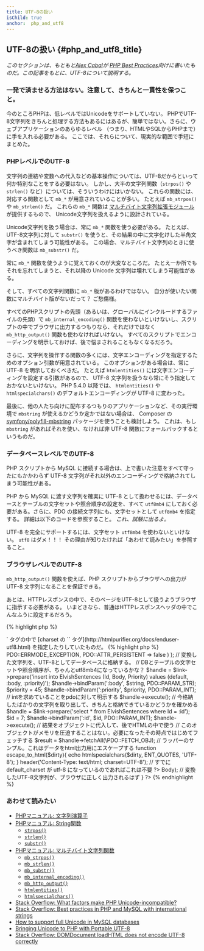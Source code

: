 ```yaml
---
title: UTF-8の扱い
isChild: true
anchor:  php_and_utf8
---
```


## UTF-8の扱い {#php_and_utf8_title}

_このセクションは、もともと[Alex Cabal](https://alexcabal.com/)が
[PHP Best Practices](https://phpbestpractices.org/#utf-8)向けに書いたものだ。この記事をもとに、UTF-8について説明する。_

### 一発で済ませる方法はない。注意して、きちんと一貫性を保つこと。

今のところPHPは、低レベルではUnicodeをサポートしていない。
PHPでUTF-8文字列をきちんと処理する方法もあるにはあるが、簡単ではない。さらに、ウェブアプリケーションのあらゆるレベル
（つまり、HTMLやSQLからPHPまで）に手を入れる必要がある。
ここでは、それらについて、現実的な範囲で手短にまとめた。

### PHPレベルでのUTF-8

文字列の連結や変数への代入などの基本操作については、UTF-8だからといって何か特別なことをする必要はない。
しかし、大半の文字列関数（`strpos()` や `strlen()` など）については、そういうわけにはいかない。
これらの関数には、対応する関数として `mb_*` が用意されていることが多い。
たとえば `mb_strpos()` や `mb_strlen()` だ。
これらの `mb_*` 関数は [マルチバイト文字列拡張モジュール] が提供するもので、
Unicode文字列を扱えるように設計されている。

Unicode文字列を扱う場合は、常に `mb_*` 関数を使う必要がある。
たとえば、UTF-8文字列に対して `substr()` を使うと、その結果の中に文字化けした半角文字が含まれてしまう可能性がある。
この場合、マルチバイト文字列のときに使うべき関数は `mb_substr()` だ。

常に `mb_*` 関数を使うように覚えておくのが大変なところだ。
たとえ一か所でもそれを忘れてしまうと、それ以降の Unicode 文字列は壊れてしまう可能性がある。

そして、すべての文字列関数に `mb_*` 版があるわけではない。
自分が使いたい関数にマルチバイト版がないだって？
ご愁傷様。

すべてのPHPスクリプトの先頭（あるいは、グローバルにインクルードするファイルの先頭）で `mb_internal_encoding()`
関数を使わないといけないし、スクリプトの中でブラウザに出力するつもりなら、それだけではなく
`mb_http_output()` 関数も使わなければいけない。
すべてのスクリプトでエンコーディングを明示しておけば、後で悩まされることもなくなるだろう。

さらに、文字列を操作する関数の多くには、文字エンコーディングを指定するためのオプション引数が用意されている。
このオプションがある場合は、常に UTF-8 を明示しておくべきだ。
たとえば `htmlentities()` には文字エンコーディングを設定する引数があるので、
UTF-8 文字列を扱うなら常にそう指定しておかないといけない。
PHP 5.4.0 以降では、 `htmlentities()` や `htmlspecialchars()` のデフォルトエンコーディングが UTF-8 に変わった。

最後に、他の人たち向けに配布するつもりのアプリケーションなど、その実行環境で `mbstring` が使えるかどうか定かではない場合は、
Composer の [symfony/polyfill-mbstring] パッケージを使うことも検討しよう。
これは、もし `mbstring` があればそれを使い、なければ非 UTF-8 関数にフォールバックするというものだ。

[マルチバイト文字列拡張モジュール]: https://www.php.net/book.mbstring
[symfony/polyfill-mbstring]: https://packagist.org/packages/symfony/polyfill-mbstring

### データベースレベルでのUTF-8

PHP スクリプトから MySQL に接続する場合は、上で書いた注意をすべて守ったにもかかわらず UTF-8
文字列がそれ以外のエンコーディングで格納されてしまう可能性がある。

PHP から MySQL に渡す文字列を確実に UTF-8 として扱わせるには、データベースとテーブルの文字セットや照合順序の設定を、すべて
`utf8mb4` にしておく必要がある。さらに、PDO の接続文字列にも、文字セットとして `utf8mb4` を指定する。
詳細は以下のコードを参照すること。 _これ、試験に出るよ。_

UTF-8 を完全にサポートするには、文字セット `utf8mb4` を使わないといけない。 `utf8` はダメ！！！
その理由が知りたければ「あわせて読みたい」を参照すること。

### ブラウザレベルでのUTF-8

`mb_http_output()` 関数を使えば、PHP スクリプトからブラウザへの出力が UTF-8 文字列になることを保証できる。

あとは、HTTPレスポンスの中で、そのページをUTF-8として扱うようブラウザに指示する必要がある。
いまどきなら、普通はHTTPレスポンスヘッダの中でこんなふうに設定するだろう。

{% highlight php %}
<?php
header('Content-Type: text/html; charset=UTF-8')
{% endhighlight %}

昔は、ページの `<head>` タグの中で [charset の `<meta>` タグ](http://htmlpurifier.org/docs/enduser-utf8.html) を指定したりしていたものだ。

{% highlight php %}
<?php
// PHP に対して、今後このスクリプトの中では UTF-8 文字列を使うことを伝える
mb_internal_encoding('UTF-8');
$utf_set = ini_set('default_charset', 'utf-8');
if (!$utf_set) {
    throw new Exception('could not set default_charset to utf-8, please ensure it\'s set on your system!');
}

// PHP に対して、ブラウザに UTF-8 で出力することを伝える
mb_http_output('UTF-8');

// UTF-8 のテスト用文字列
$string = 'Êl síla erin lû e-govaned vîn.';

// 何らかのマルチバイト関数で文字列を操作する。
// ここでは、デモの意味も込めて、非ASCII文字のところで文字列をカットしてみた。
$string = mb_substr($string, 0, 15);

// データベースに接続し、この文字列を格納する。
// このドキュメントにある PDO のサンプルを見れば、より詳しい情報がわかる。
// ここでの肝は、データソース名 (DSN) における `charset=utf8mb4` だ。
$link = new PDO(
    'mysql:host=your-hostname;dbname=your-db;charset=utf8mb4',
    'your-username',
    'your-password',
    array(
        PDO::ATTR_ERRMODE => PDO::ERRMODE_EXCEPTION,
        PDO::ATTR_PERSISTENT => false
    )
);

// 変換した文字列を、UTF-8としてデータベースに格納する。
// DBとテーブルの文字セットや照合順序が、ちゃんとutf8mb4になっているかな？
$handle = $link->prepare('insert into ElvishSentences (Id, Body, Priority) values (default, :body, :priority)');
$handle->bindParam(':body', $string, PDO::PARAM_STR);
$priority = 45;
$handle->bindParam(':priority', $priority, PDO::PARAM_INT); // intを求めていることをpdoに対して明示する
$handle->execute();

// 今格納したばかりの文字列を取り出して、きちんと格納できているかどうかを確かめる
$handle = $link->prepare('select * from ElvishSentences where Id = :id');
$id = 7;
$handle->bindParam(':id', $id, PDO::PARAM_INT);
$handle->execute();

// 結果をオブジェクトに代入して、後でHTMLの中で使う
// このオブジェクトがメモリを圧迫することはない。必要になったその時点ではじめてフェッチする
$result = $handle->fetchAll(\PDO::FETCH_OBJ);

// ラッパーのサンプル。これはデータをhtml出力用にエスケープする
function escape_to_html($dirty){
    echo htmlspecialchars($dirty, ENT_QUOTES, 'UTF-8');
}

header('Content-Type: text/html; charset=UTF-8'); // すでに default_charset が utf-8 になっているのであればこれは不要
?><!doctype html>
<html>
    <head>
        <meta charset="UTF-8">
        <title>UTF-8 テストページ</title>
    </head>
    <body>
        <?php
        foreach($result as $row){
            escape_to_html($row->Body);  // 変換したUTF-8文字列が、ブラウザに正しく出力されるはず
        }
        ?>
    </body>
</html>
{% endhighlight %}

### あわせて読みたい

* [PHPマニュアル: 文字列演算子](https://www.php.net/language.operators.string)
* [PHPマニュアル: String関数](https://www.php.net/ref.strings)
    * [`strpos()`](https://www.php.net/function.strpos)
    * [`strlen()`](https://www.php.net/function.strlen)
    * [`substr()`](https://www.php.net/function.substr)
* [PHPマニュアル: マルチバイト文字列関数](https://www.php.net/ref.mbstring)
    * [`mb_strpos()`](https://www.php.net/function.mb-strpos)
    * [`mb_strlen()`](https://www.php.net/function.mb-strlen)
    * [`mb_substr()`](https://www.php.net/function.mb-substr)
    * [`mb_internal_encoding()`](https://www.php.net/function.mb-internal-encoding)
    * [`mb_http_output()`](https://www.php.net/function.mb-http-output)
    * [`htmlentities()`](https://www.php.net/function.htmlentities)
    * [`htmlspecialchars()`](https://www.php.net/function.htmlspecialchars)
* [Stack Overflow: What factors make PHP Unicode-incompatible?](https://stackoverflow.com/questions/571694/what-factors-make-php-unicode-incompatible)
* [Stack Overflow: Best practices in PHP and MySQL with international strings](https://stackoverflow.com/questions/140728/best-practices-in-php-and-mysql-with-international-strings)
* [How to support full Unicode in MySQL databases](https://mathiasbynens.be/notes/mysql-utf8mb4)
* [Bringing Unicode to PHP with Portable UTF-8](https://www.sitepoint.com/bringing-unicode-to-php-with-portable-utf8/)
* [Stack Overflow: DOMDocument loadHTML does not encode UTF-8 correctly](https://stackoverflow.com/questions/8218230/php-domdocument-loadhtml-not-encoding-utf-8-correctly)
